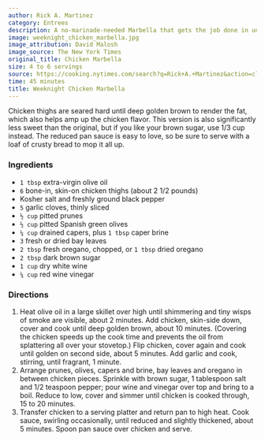 ```yaml
---
author: Rick A. Martinez
category: Entrees
description: A no-marinade-needed Marbella that gets the job done in under an hour.
image: weeknight_chicken_marbella.jpg
image_attribution: David Malosh
image_source: The New York Times
original_title: Chicken Marbella
size: 4 to 6 servings
source: https://cooking.nytimes.com/search?q=Rick+A.+Martinez&action=click&module=byline&region=recipe%20page
time: 45 minutes
title: Weeknight Chicken Marbella
---
```


Chicken thighs are seared hard until deep golden brown to render the fat, which also helps amp up the chicken flavor. This version is also significantly less sweet than the original, but if you like your brown sugar, use 1/3 cup instead. The reduced pan sauce is easy to love, so be sure to serve with a loaf of crusty bread to mop it all up.

### Ingredients

* `1 tbsp` extra-virgin olive oil
* `6` bone-in, skin-on chicken thighs (about 2 1/2 pounds)
* Kosher salt and freshly ground black pepper
* `5` garlic cloves, thinly sliced
* `½ cup` pitted prunes
* `½ cup` pitted Spanish green olives
* `¼ cup` drained capers, plus `1 tbsp` caper brine
* `3` fresh or dried bay leaves
* `2 tbsp` fresh oregano, chopped, or `1 tbsp` dried oregano
* `2 tbsp` dark brown sugar
* `1 cup` dry white wine
* `¼ cup` red wine vinegar

### Directions

1. Heat olive oil in a large skillet over high until shimmering and tiny wisps of smoke are visible, about 2 minutes. Add chicken, skin-side down, cover and cook until deep golden brown, about 10 minutes. (Covering the chicken speeds up the cook time and prevents the oil from splattering all over your stovetop.) Flip chicken, cover again and cook until golden on second side, about 5 minutes. Add garlic and cook, stirring, until fragrant, 1 minute.
2. Arrange prunes, olives, capers and brine, bay leaves and oregano in between chicken pieces. Sprinkle with brown sugar, 1 tablespoon salt and 1/2 teaspoon pepper; pour wine and vinegar over top and bring to a boil. Reduce to low, cover and simmer until chicken is cooked through, 15 to 20 minutes.
3. Transfer chicken to a serving platter and return pan to high heat. Cook sauce, swirling occasionally, until reduced and slightly thickened, about 5 minutes. Spoon pan sauce over chicken and serve.